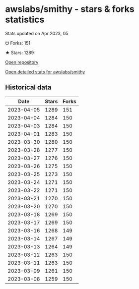 # awslabs/smithy - stars & forks statistics

Stats updated on Apr 2023, 05

☋ Forks: 151

★ Stars: 1289

[Open repository](https://github.com/awslabs/smithy)

[Open detailed stats for awslabs/smithy](https://reviewgithub.com/rep/awslabs/smithy)

## Historical data
| Date | Stars | Forks |
|------|-------|-------|
| 2023-04-05 | 1289 | 151 | 
| 2023-04-04 | 1284 | 150 | 
| 2023-04-03 | 1284 | 150 | 
| 2023-04-01 | 1283 | 150 | 
| 2023-03-30 | 1280 | 150 | 
| 2023-03-28 | 1277 | 150 | 
| 2023-03-27 | 1276 | 150 | 
| 2023-03-26 | 1275 | 150 | 
| 2023-03-25 | 1273 | 150 | 
| 2023-03-24 | 1271 | 150 | 
| 2023-03-22 | 1271 | 150 | 
| 2023-03-21 | 1270 | 150 | 
| 2023-03-20 | 1270 | 150 | 
| 2023-03-18 | 1269 | 150 | 
| 2023-03-17 | 1269 | 150 | 
| 2023-03-16 | 1268 | 149 | 
| 2023-03-14 | 1267 | 149 | 
| 2023-03-13 | 1264 | 149 | 
| 2023-03-12 | 1263 | 150 | 
| 2023-03-11 | 1263 | 150 | 
| 2023-03-09 | 1261 | 150 | 
| 2023-03-08 | 1259 | 150 | 

